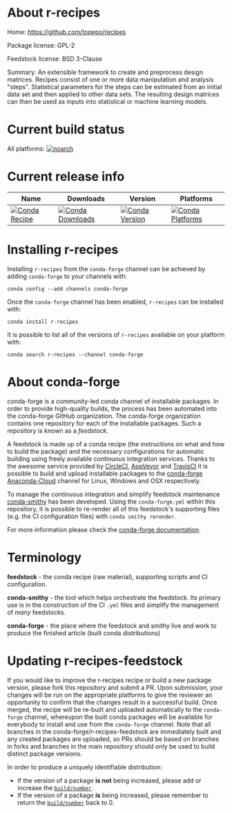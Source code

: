 About r-recipes
===============

Home: https://github.com/topepo/recipes

Package license: GPL-2

Feedstock license: BSD 3-Clause

Summary: An extensible framework to create and preprocess  design matrices. Recipes consist of one or more data manipulation  and analysis "steps". Statistical parameters for the steps can  be estimated from an initial data set and then applied to  other data sets. The resulting design matrices can then be used  as inputs into statistical or machine learning models. 



Current build status
====================

All platforms:
[![noarch](https://img.shields.io/circleci/project/github/conda-forge/r-recipes-feedstock/master.svg?label=noarch)](https://circleci.com/gh/conda-forge/r-recipes-feedstock)

Current release info
====================

| Name | Downloads | Version | Platforms |
| --- | --- | --- | --- |
| [![Conda Recipe](https://img.shields.io/badge/recipe-r--recipes-green.svg)](https://anaconda.org/conda-forge/r-recipes) | [![Conda Downloads](https://img.shields.io/conda/dn/conda-forge/r-recipes.svg)](https://anaconda.org/conda-forge/r-recipes) | [![Conda Version](https://img.shields.io/conda/vn/conda-forge/r-recipes.svg)](https://anaconda.org/conda-forge/r-recipes) | [![Conda Platforms](https://img.shields.io/conda/pn/conda-forge/r-recipes.svg)](https://anaconda.org/conda-forge/r-recipes) |

Installing r-recipes
====================

Installing `r-recipes` from the `conda-forge` channel can be achieved by adding `conda-forge` to your channels with:

```
conda config --add channels conda-forge
```

Once the `conda-forge` channel has been enabled, `r-recipes` can be installed with:

```
conda install r-recipes
```

It is possible to list all of the versions of `r-recipes` available on your platform with:

```
conda search r-recipes --channel conda-forge
```


About conda-forge
=================

conda-forge is a community-led conda channel of installable packages.
In order to provide high-quality builds, the process has been automated into the
conda-forge GitHub organization. The conda-forge organization contains one repository
for each of the installable packages. Such a repository is known as a *feedstock*.

A feedstock is made up of a conda recipe (the instructions on what and how to build
the package) and the necessary configurations for automatic building using freely
available continuous integration services. Thanks to the awesome service provided by
[CircleCI](https://circleci.com/), [AppVeyor](https://www.appveyor.com/)
and [TravisCI](https://travis-ci.org/) it is possible to build and upload installable
packages to the [conda-forge](https://anaconda.org/conda-forge)
[Anaconda-Cloud](https://anaconda.org/) channel for Linux, Windows and OSX respectively.

To manage the continuous integration and simplify feedstock maintenance
[conda-smithy](https://github.com/conda-forge/conda-smithy) has been developed.
Using the ``conda-forge.yml`` within this repository, it is possible to re-render all of
this feedstock's supporting files (e.g. the CI configuration files) with ``conda smithy rerender``.

For more information please check the [conda-forge documentation](https://conda-forge.org/docs/).

Terminology
===========

**feedstock** - the conda recipe (raw material), supporting scripts and CI configuration.

**conda-smithy** - the tool which helps orchestrate the feedstock.
                   Its primary use is in the construction of the CI ``.yml`` files
                   and simplify the management of *many* feedstocks.

**conda-forge** - the place where the feedstock and smithy live and work to
                  produce the finished article (built conda distributions)


Updating r-recipes-feedstock
============================

If you would like to improve the r-recipes recipe or build a new
package version, please fork this repository and submit a PR. Upon submission,
your changes will be run on the appropriate platforms to give the reviewer an
opportunity to confirm that the changes result in a successful build. Once
merged, the recipe will be re-built and uploaded automatically to the
`conda-forge` channel, whereupon the built conda packages will be available for
everybody to install and use from the `conda-forge` channel.
Note that all branches in the conda-forge/r-recipes-feedstock are
immediately built and any created packages are uploaded, so PRs should be based
on branches in forks and branches in the main repository should only be used to
build distinct package versions.

In order to produce a uniquely identifiable distribution:
 * If the version of a package **is not** being increased, please add or increase
   the [``build/number``](https://conda.io/docs/user-guide/tasks/build-packages/define-metadata.html#build-number-and-string).
 * If the version of a package **is** being increased, please remember to return
   the [``build/number``](https://conda.io/docs/user-guide/tasks/build-packages/define-metadata.html#build-number-and-string)
   back to 0.
